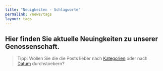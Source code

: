 ```yaml
---
title: "Neuigkeiten - Schlagworte"
permalink: /news/tags
layout: tags
---
```


## Hier finden Sie aktuelle Neuingkeiten zu unserer Genossenschaft.

> Tipp: Wollen Sie die die Posts lieber nach [Kategorien](/categories) oder nach [Datum](/news) durchstoebern?